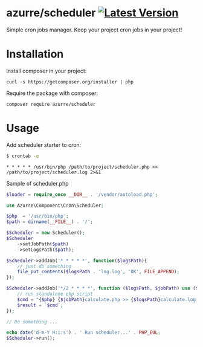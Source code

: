 # azurre/scheduler [![Latest Version](https://img.shields.io/github/release/azurre/scheduler.svg?style=flat-square)](https://github.com/azurre/scheduler/releases)
Simple cron jobs manager. Keep your project cron jobs in your project!

# Installation

Install composer in your project:
```
curl -s https://getcomposer.org/installer | php
```

Require the package with composer:
```
composer require azurre/scheduler
```

# Usage

Add scheduler starter to cron:
```bash
$ crontab -e
```

```
* * * * * /usr/bin/php /path/to/project/scheduler.php >> /path/to/project/scheduler.log 2>&1
```

Sample of scheduler.php
```php
$loader = require_once __DIR__ . '/vendor/autoload.php';

use Azurre\Component\Cron\Scheduler;

$php  = '/usr/bin/php';
$path = dirname(__FILE__) . '/';

$Scheduler = new Scheduler();
$Scheduler
    ->setJobPath($path)
    ->setLogsPath($path);

$Scheduler->addJob('* * * * *', function($logsPath){
    // just do something
    file_put_contents($logsPath . 'log.log', 'OK', FILE_APPEND);
});

$Scheduler->addJob('*/2 * * * *', function ($logsPath, $jobPath) use ($php) {
    // run standalone php script
    $cmd = "{$php} {$jobPath}calculate.php >> {$logsPath}calculate.log 2>&1";
    $result = `$cmd`;
});

// Do something ...

echo date('d-m-Y H:i:s') . ' Run scheduler...' . PHP_EOL;
$Scheduler->run();
```
